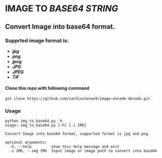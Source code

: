 # IMAGE TO _BASE64 STRING_

## Convert Image into base64 format.

### Supprted image format is:

* _**jpg**_
* _**png**_
* _**jpeg**_
* _**JPG**_
* _**JPEG**_
* _**TIF**_

#### Clone this repo with following command
```
git clone https://github.com/sachinchavan9/image-encode-decode.git
```

### Usage

```
python img_to_base64.py -h
usage: img_to_base64.py [-h] [-i IMG]

Convert Image into base64 format, supported format is jpg and png.

optional arguments:
  -h, --help         show this help message and exit
  -i IMG, --img IMG  Input image or image path to convert into base64
```
